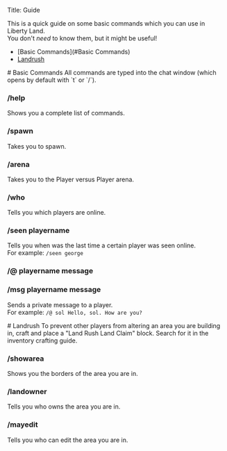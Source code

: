 Title: Guide

This is a quick guide on some basic commands which you can use in Liberty Land.  
You don't *need* to know them, but it might be useful!

* [Basic Commands](#Basic Commands)
* [Landrush](#Landrush)

<span id="Basic Commands">
# Basic Commands
</span>
All commands are typed into the chat window (which opens by default with `t` or `/`).

### /help
Shows you a complete list of commands.

### /spawn
Takes you to spawn.

### /arena
Takes you to the Player versus Player arena.

### /who
Tells you which players are online.

### /seen playername
Tells you when was the last time a certain player was seen online.  
For example: `/seen george`

### /@ playername message
### /msg playername message
Sends a private message to a player.  
For example: `/@ sol Hello, sol. How are you?`

<span id="Landrush">
# Landrush
</span>
To prevent other players from altering an area you are building in, craft and place a "Land Rush Land Claim" block. Search for it in the inventory crafting guide.


### /showarea
Shows you the borders of the area you are in.

### /landowner
Tells you who owns the area you are in.

### /mayedit
Tells you who can edit the area you are in.
